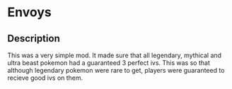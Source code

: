 # Envoys
## Description
This was a very simple mod. It made sure that all legendary, mythical and ultra beast pokemon had a guaranteed 3 perfect ivs. This was so that although legendary pokemon were rare to get, players were guaranteed to recieve good ivs on them.
